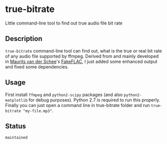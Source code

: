 # true-bitrate

Little command-line tool to find out true audio file bit rate

## Description

`true-bitrate` command-line tool can find out, what is the true or real bit rate of any audio file supported by ffmpeg. Derived from and mainly developed in [Maurits van der Schee](https://github.com/mevdschee)'s [FakeFLAC](http://www.maurits.vdschee.nl/fakeflac/), I just added some enhanced output and fixed some dependencies.

## Usage

First install `ffmpeg` and `python2-scipy` packages (and also `python2-matplotlib` for debug purposes). Python 2.7 is required to run this properly. Finally you can just open a command line in true-bitrate folder and run `true-bitrate "my-file.mp3"`.

## Status

`maintained`
